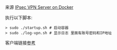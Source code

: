 
来源 [IPsec VPN Server on Docker](https://github.com/hwdsl2/docker-ipsec-vpn-server/blob/master/README-zh.md)

执行以下脚本:

```
> sudo ./startup.sh # 启动容器
> sudo ./log-vpn.sh # 显示日志 里面有账号密码和IP地址
```

客户端链接[参考](./clients-zh.md)
